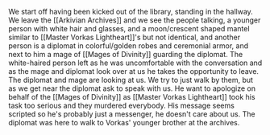 We start off having been kicked out of the library, standing in the hallway.
We leave the [[Arkivian Archives]] and we see the people talking, a younger person with white hair and glasses, and a moon/crescent shaped mantel similar to [[Master Vorkas Lightheart]]'s but not identical, and another person is a diplomat in colorful/golden robes and ceremonial armor, and next to him a mage of [[Mages of Divinity]] guarding the diplomat. The white-haired person left as he was uncomfortable with the conversation and as the mage and diplomat look over at us he takes the opportunity to leave. The diplomat and mage are looking at us.
We try to just walk by them, but as we get near the diplomat ask to speak with us. He want to apologize on behalf of the [[Mages of Divinity]] as [[Master Vorkas Lightheart]] took his task too serious and they murdered everybody. His message seems scripted so he's probably just a messenger, he doesn't care about us. The diplomat was here to walk to Vorkas' younger brother at the archives. 